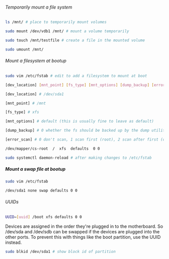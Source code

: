 ###### Temporarily mount a file system

```sh
ls /mnt/ # place to temporarily mount volumes
```

```sh
sudo mount /dev/vdb1 /mnt/ # mount a volume temporarily
```

```sh
sudo touch /mnt/testfile # create a file in the mounted volume
```

```sh
sudo umount /mnt/
```

###### Mount a filesystem at bootup
```sh
sudo vim /etc/fstab # edit to add a filesystem to mount at boot
```

``` sh
[dev_location] [mnt_point] [fs_type] [mnt_options] [dump_backup] [error_scan]

[dev_location] # /dev/sda1

[mnt_point] # /mnt

[fs_type] # xfs

[mnt_options] # default (this is usually fine to leave as default)

[dump_backup] # 0 whether the fs should be backed up by the dump utility

[error_scan] # 0 don't scan, 1 scan first (root), 2 scan after first (other)

/dev/mapper/cs-root  /  xfs  defaults  0 0
```

```sh
sudo systemctl daemon-reload # after making changes to /etc/fstab
```

##### Mount a swap file at bootup
```sh
sudo vim /etc/fstab 
```

```sh
/dev/sda1 none swap defaults 0 0 
```

###### UUIDs 
```sh
UUID=[uuid] /boot xfs defaults 0 0 
```

Devices are assigned in the order they're plugged in to the motherboard. So /dev/sda and /dev/sdb can be swapped if the devices are plugged into the other ports. To prevent this with things like the boot partition, use the UUID instead. 

```sh 
sudo blkid /dev/sda1 # show block id of partition
```
